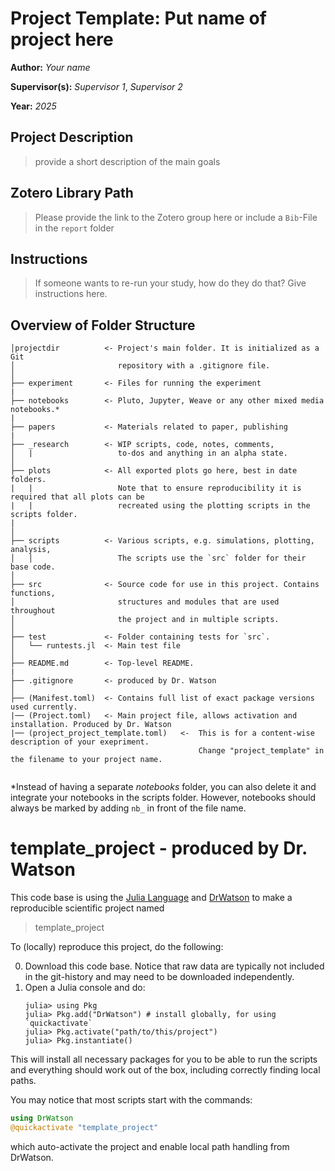 # **Project Template:** Put name of project here
**Author:** *Your name*

**Supervisor(s):** *Supervisor 1*, *Supervisor 2*

**Year:** *2025*

## Project Description
>provide a short description of the main goals

## Zotero Library Path
>Please provide the link to the Zotero group here or include a `Bib`-File in the `report` folder

## Instructions
>If someone wants to re-run your study, how do they do that? Give instructions here.

## Overview of Folder Structure 

```
│projectdir          <- Project's main folder. It is initialized as a Git
│                       repository with a .gitignore file.
│
├── experiment       <- Files for running the experiment
|
├── notebooks        <- Pluto, Jupyter, Weave or any other mixed media notebooks.*
|
├── papers           <- Materials related to paper, publishing
|
├── _research        <- WIP scripts, code, notes, comments,
│   |                   to-dos and anything in an alpha state.
│
├── plots            <- All exported plots go here, best in date folders.
|   |                   Note that to ensure reproducibility it is required that all plots can be
|   |                   recreated using the plotting scripts in the scripts folder.
|
│
├── scripts          <- Various scripts, e.g. simulations, plotting, analysis,
│   │                   The scripts use the `src` folder for their base code.
│
├── src              <- Source code for use in this project. Contains functions,
│                       structures and modules that are used throughout
│                       the project and in multiple scripts.
│
├── test             <- Folder containing tests for `src`.
│   └── runtests.jl  <- Main test file
│
├── README.md        <- Top-level README.
|
├── .gitignore       <- produced by Dr. Watson
│
├── (Manifest.toml)  <- Contains full list of exact package versions used currently.
|── (Project.toml)   <- Main project file, allows activation and installation. Produced by Dr. Watson
|── (project_project_template.toml)   <-  This is for a content-wise description of your exepriment. 
                                          Change "project_template" in the filename to your project name. 
                        
```

\*Instead of having a separate *notebooks* folder, you can also delete it and integrate your notebooks in the scripts folder. However, notebooks should always be marked by adding `nb_` in front of the file name.


# template_project - produced by Dr. Watson

This code base is using the [Julia Language](https://julialang.org/) and
[DrWatson](https://juliadynamics.github.io/DrWatson.jl/stable/)
to make a reproducible scientific project named
> template_project

To (locally) reproduce this project, do the following:

0. Download this code base. Notice that raw data are typically not included in the
   git-history and may need to be downloaded independently.
1. Open a Julia console and do:
   ```
   julia> using Pkg
   julia> Pkg.add("DrWatson") # install globally, for using `quickactivate`
   julia> Pkg.activate("path/to/this/project")
   julia> Pkg.instantiate()
   ```

This will install all necessary packages for you to be able to run the scripts and
everything should work out of the box, including correctly finding local paths.

You may notice that most scripts start with the commands:
```julia
using DrWatson
@quickactivate "template_project"
```
which auto-activate the project and enable local path handling from DrWatson.
